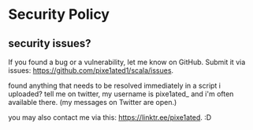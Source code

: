 # Security Policy

## security issues? 

If you found a bug or a vulnerability, let me know on GitHub. Submit it via issues: https://github.com/pixe1ated1/scala/issues.

found anything that needs to be resolved immediately in a script i uploaded? tell me on twitter, my username is pixe1ated_ and i'm often available there. (my messages on Twitter are open.)

you may also contact me via this: https://linktr.ee/pixe1ated. :D
